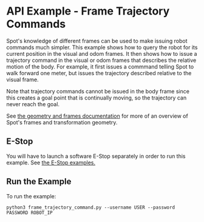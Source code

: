 <!--
Copyright (c) 2020 Boston Dynamics, Inc.  All rights reserved.

Downloading, reproducing, distributing or otherwise using the SDK Software
is subject to the terms and conditions of the Boston Dynamics Software
Development Kit License (20191101-BDSDK-SL).
-->

# API Example - Frame Trajectory Commands

Spot's knowledge of different frames can be used to make issuing robot commands much simpler. This example shows how to query the robot for its current position in the visual and odom frames. It then shows how to issue a trajectory command in the visual or odom frames that describes the relative motion of the body. For example, it first issues a commmand telling Spot to walk forward one meter, but issues the trajectory described relative to the visual frame.

Note that trajectory commands cannot be issued in the body frame since this creates a goal point that is continually moving, so the trajectory can never reach the goal.


See [the geometry and frames documentation](../../../docs/concepts/geometry_and_frames.md) for more of an overview of Spot's frames and transformation geometry.


## E-Stop
You will have to launch a software E-Stop separately in order to run this example. See [the E-Stop examples.](../estop/README.md)

## Run the Example
To run the example:
```
python3 frame_trajectory_command.py --username USER --password PASSWORD ROBOT_IP
```
